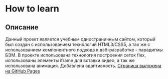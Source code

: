 # How to learn 
## Описание 
Данный проект является учебным одностраничным сайтом, который был создан с использованием технологий HTML3/CSS5, 
а так же с использованием компонентного подхода к вэб-разработке - парадигмы БЭМ. 
В проекте использована технология построения сеток flex, использованы элементы iframe для вставки видео, а так же использована анимация. 
Добавлена адаптивность. 
[Страница выложена на GitHub Pages](https://andrewyurlow.github.io/how-to-learn/index.html)
